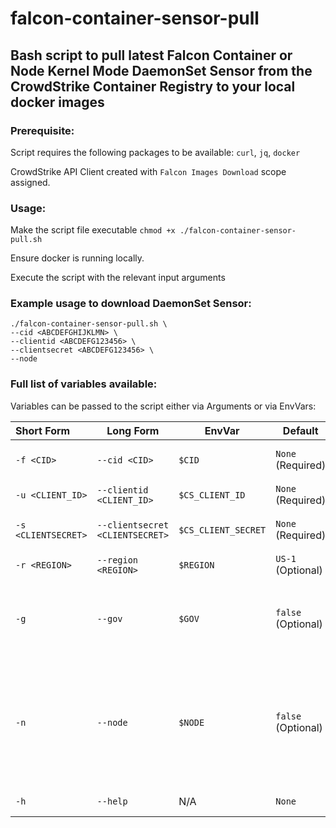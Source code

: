 # falcon-container-sensor-pull
## Bash script to pull latest Falcon Container or Node Kernel Mode DaemonSet Sensor from the CrowdStrike Container Registry to your local docker images

### Prerequisite: 
Script requires the following packages to be available: `curl`, `jq`, `docker`

CrowdStrike API Client created with `Falcon Images Download` scope assigned.
### Usage:
Make the script file executable `chmod +x ./falcon-container-sensor-pull.sh`

Ensure docker is running locally.

Execute the script with the relevant input arguments

### Example usage to download DaemonSet Sensor:
```
./falcon-container-sensor-pull.sh \
--cid <ABCDEFGHIJKLMN> \
--clientid <ABCDEFG123456> \
--clientsecret <ABCDEFG123456> \
--node
```
### Full list of variables available:
Variables can be passed to the script either via Arguments or via EnvVars:

| Short Form         | Long Form                      | EnvVar             | Default           |Description                                                                             | 
|:-------------------|--------------------------------|--------------------|-------------------|----------------------------------------------------------------------------------------|
| `-f <CID>`         | `--cid <CID>`                  | `$CID`             | `None` (Required) |CrowdStrike Customer ID (CID)                                                           | 
| `-u <CLIENT_ID>`   | `--clientid <CLIENT_ID>`       | `$CS_CLIENT_ID`    | `None` (Required) |CrowdStrike API Client ID                                                               | 
| `-s <CLIENTSECRET>`| `--clientsecret <CLIENTSECRET>`| `$CS_CLIENT_SECRET`| `None` (Required) |CrowdStrike API Client Secret                                                           | 
| `-r <REGION>`      | `--region <REGION>`            | `$REGION`          | `US-1` (Optional) |CrowdStrike Region                                                                      | 
| `-g`               | `--gov`                        | `$GOV`            | `false` (Optional)|Flag to set falcon API endpoints and registry to falcon gov cloud|
| `-n`               | `--node`                       | `$NODE`            | `false` (Optional)|Flag to download Node Sensor, if not set script defaults to downloading container sensor| 
| `-h`               | `--help`                       | N/A                | `None`            |Display help message                                                                    | 



